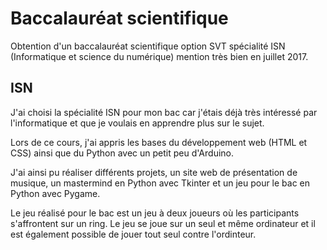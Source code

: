 # Baccalauréat scientifique

Obtention d'un baccalauréat scientifique option SVT spécialité ISN (Informatique et science du numérique) mention très bien en juillet 2017.

## ISN

J'ai choisi la spécialité ISN pour mon bac car j'étais déjà très intéressé par l'informatique et que je voulais en apprendre plus sur le sujet.

Lors de ce cours, j'ai appris les bases du développement web (HTML et CSS) ainsi que du Python avec un petit peu d'Arduino.

J'ai ainsi pu réaliser différents projets, un site web de présentation de musique, un mastermind en Python avec Tkinter et un jeu pour le bac en Python avec Pygame.

Le jeu réalisé pour le bac est un jeu à deux joueurs où les participants s'affrontent sur un ring. Le jeu se joue sur un seul et même ordinateur et il est également possible de jouer tout seul contre l'ordinteur.
